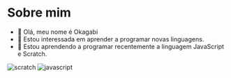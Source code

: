 # Sobre mim
- 👋 Olá, meu nome é Okagabi
- 👀 Estou interessada em aprender a programar novas linguagens.
- 🌱 Estou aprendendo a programar recentemente a linguagem JavaScript e Scratch.

![scratch](https://img.shields.io/badge/Scratch-4D97FF?style=for-the-badge&logo=Scratch&logoColor=white)
![javascript](https://img.shields.io/badge/JavaScript-323330?style=for-the-badge&logo=javascript&logoColor=F7DF1E)

<!---
Okagabi/Okagabi is a ✨ special ✨ repository because its `README.md` (this file) appears on your GitHub profile.
You can click the Preview link to take a look at your changes.
--->
